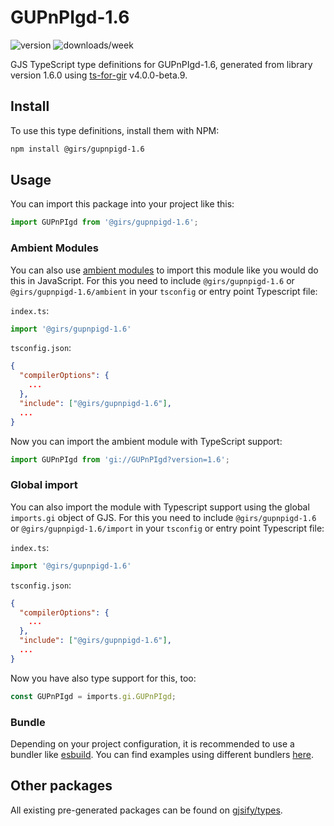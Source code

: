 
# GUPnPIgd-1.6

![version](https://img.shields.io/npm/v/@girs/gupnpigd-1.6)
![downloads/week](https://img.shields.io/npm/dw/@girs/gupnpigd-1.6)


GJS TypeScript type definitions for GUPnPIgd-1.6, generated from library version 1.6.0 using [ts-for-gir](https://github.com/gjsify/ts-for-gir) v4.0.0-beta.9.


## Install

To use this type definitions, install them with NPM:
```bash
npm install @girs/gupnpigd-1.6
```

## Usage

You can import this package into your project like this:
```ts
import GUPnPIgd from '@girs/gupnpigd-1.6';
```

### Ambient Modules

You can also use [ambient modules](https://github.com/gjsify/ts-for-gir/tree/main/packages/cli#ambient-modules) to import this module like you would do this in JavaScript.
For this you need to include `@girs/gupnpigd-1.6` or `@girs/gupnpigd-1.6/ambient` in your `tsconfig` or entry point Typescript file:

`index.ts`:
```ts
import '@girs/gupnpigd-1.6'
```

`tsconfig.json`:
```json
{
  "compilerOptions": {
    ...
  },
  "include": ["@girs/gupnpigd-1.6"],
  ...
}
```

Now you can import the ambient module with TypeScript support: 

```ts
import GUPnPIgd from 'gi://GUPnPIgd?version=1.6';
```

### Global import

You can also import the module with Typescript support using the global `imports.gi` object of GJS.
For this you need to include `@girs/gupnpigd-1.6` or `@girs/gupnpigd-1.6/import` in your `tsconfig` or entry point Typescript file:

`index.ts`:
```ts
import '@girs/gupnpigd-1.6'
```

`tsconfig.json`:
```json
{
  "compilerOptions": {
    ...
  },
  "include": ["@girs/gupnpigd-1.6"],
  ...
}
```

Now you have also type support for this, too:

```ts
const GUPnPIgd = imports.gi.GUPnPIgd;
```

### Bundle

Depending on your project configuration, it is recommended to use a bundler like [esbuild](https://esbuild.github.io/). You can find examples using different bundlers [here](https://github.com/gjsify/ts-for-gir/tree/main/examples).

## Other packages

All existing pre-generated packages can be found on [gjsify/types](https://github.com/gjsify/types).

